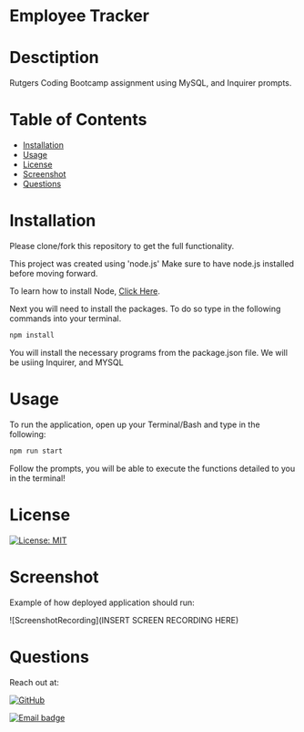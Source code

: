 # Employee Tracker

# Desctiption
Rutgers Coding Bootcamp assignment using MySQL, and Inquirer prompts.

# Table of Contents
  * [Installation](#Installation)
  * [Usage](#Usage)
  * [License](#License)
  * [Screenshot](#Screenshot)
  * [Questions](#Questions)

# Installation
Please clone/fork this repository to get the full functionality.

This project was created using 'node.js' Make sure to have node.js installed before moving forward.

To learn how to install Node, [Click Here](https://nodejs.org/en/download/package-manager/).


Next you will need to install the packages. To do so type in the following commands into your terminal.

```bash
npm install
```

You will install the necessary programs from the package.json file. We will be usiing Inquirer, and MYSQL




# Usage
To run the application, open up your Terminal/Bash and type in the following:

```bash
npm run start
```
Follow the prompts, you will be able to execute the functions detailed to you in the terminal!

# License

[![License: MIT](https://img.shields.io/badge/License-MIT-red.svg)](https://jasper-abarquez.mit-license.org)


# Screenshot

Example of how deployed application should run:

![ScreenshotRecording](INSERT SCREEN RECORDING HERE)

# Questions

Reach out at:

[![GitHub](https://img.shields.io/badge/GitHub-100000?style=for-the-badge&logo=github&logoColor=white)](https://github.com/KuyaJasper)

[![Email badge](https://img.shields.io/badge/Email-abarquezj1@gmail.com-red.svg)](mailto:abarquezj1@gmail.com)

